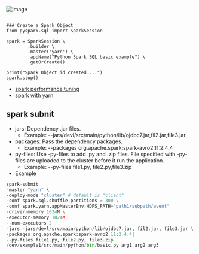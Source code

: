 ![image](https://user-images.githubusercontent.com/52529498/200199041-c5913dfc-3694-4778-a0fb-53011506a4a0.png)
```

### Create a Spark Object
from pyspark.sql import SparkSession

spark = SparkSession \
        .builder \
        .master('yarn') \
        .appName("Python Spark SQL basic example") \
        .getOrCreate()

print("Spark Object id created ...")
spark.stop()
```
- [spark performance tuning](https://spark.apache.org/docs/latest/sql-performance-tuning.html)
- [spark with yarn](https://spark.apache.org/docs/latest/running-on-yarn.html#confiquration)


## spark subnit

- jars: Dependency .jar files.
  - Example: --jars/devl/src/main/python/lib/ojdbc7.jar,fil2.jar,file3.jar
- packages: Pass the dependency packages.
  - Example: --packages org.apache.spark:spark-avro2.11:2.4.4
- py-files: Use -py-files to add .py and .zip files. File specified with -py-files are uploaded to the cluster before it
run the application.
  - Example: --py-files file1.py, file2.py,file3.zip
- Example
```python
spark-submit
-master "yarn" \
-deploy-mode "cluster" # default is "client"
-conf spark.sql.shuffle.partitions = 300 \
-conf spark.yarn.appMasterEnv.HDFS_PATH="path1/subpath/event"
-driver-memory 1024M \
-executor-memory 1024M
--num-executors 2
-jars -jars/devl/src/main/python/lib/ojdbc7.jar, fil2.jar, file3.jar \
-packages org.apache.spark:spark-avro2.11:2.4.4|
--py-files file1.py, file2.py, file3.zip
/dev/example1/src/main/python/bin/basic.py arg1 arg2 arg3
```
